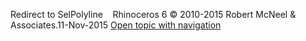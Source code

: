 ---
---

Redirect to SelPolyline&#160;
&#160;
Rhinoceros 6 © 2010-2015 Robert McNeel &amp; Associates.11-Nov-2015
 [Open topic with navigation](selpolyline.html) 

